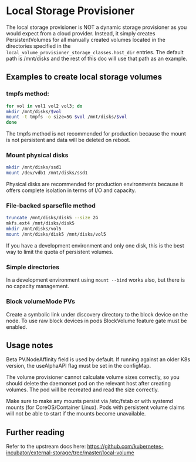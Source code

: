 Local Storage Provisioner
=========================

The local storage provisioner is NOT a dynamic storage provisioner as you would
expect from a cloud provider. Instead, it simply creates PersistentVolumes for
all manually created volumes located in the directories specified in the `local_volume_provisioner_storage_classes.host_dir` entries.
The default path is /mnt/disks and the rest of this doc will use that path as
an example.

Examples to create local storage volumes
----------------------------------------

### tmpfs method:

``` bash
for vol in vol1 vol2 vol3; do
mkdir /mnt/disks/$vol
mount -t tmpfs -o size=5G $vol /mnt/disks/$vol
done
```

The tmpfs method is not recommended for production because the mount is not
persistent and data will be deleted on reboot.

### Mount physical disks

``` bash
mkdir /mnt/disks/ssd1
mount /dev/vdb1 /mnt/disks/ssd1
```

Physical disks are recommended for production environments because it offers
complete isolation in terms of I/O and capacity.

### File-backed sparsefile method

``` bash
truncate /mnt/disks/disk5 --size 2G
mkfs.ext4 /mnt/disks/disk5
mkdir /mnt/disks/vol5
mount /mnt/disks/disk5 /mnt/disks/vol5
```

If you have a development environment and only one disk, this is the best way
to limit the quota of persistent volumes.

### Simple directories

In a development environment using `mount --bind` works also, but there is no capacity
management.

### Block volumeMode PVs

Create a symbolic link under discovery directory to the block device on the node. To use
raw block devices in pods BlockVolume feature gate must be enabled.

Usage notes
-----------

Beta PV.NodeAffinity field is used by default. If running against an older K8s
version, the useAlphaAPI flag must be set in the configMap.

The volume provisioner cannot calculate volume sizes correctly, so you should
delete the daemonset pod on the relevant host after creating volumes. The pod
will be recreated and read the size correctly.

Make sure to make any mounts persist via /etc/fstab or with systemd mounts (for
CoreOS/Container Linux). Pods with persistent volume claims will not be
able to start if the mounts become unavailable.

Further reading
---------------

Refer to the upstream docs here: <https://github.com/kubernetes-incubator/external-storage/tree/master/local-volume>
